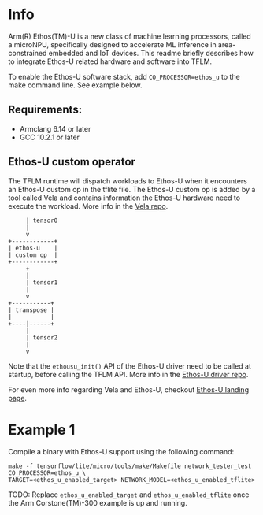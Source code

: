 <!-- mdformat off(b/169948621#comment2) -->

# Info
Arm(R) Ethos(TM)-U is a new class of machine learning processors, called a
microNPU, specifically designed to accelerate ML inference in area-constrained
embedded and IoT devices. This readme briefly describes how to integrate Ethos-U
related hardware and software into TFLM.

To enable the Ethos-U software stack, add `CO_PROCESSOR=ethos_u` to the make
command line. See example below.

## Requirements:
- Armclang 6.14 or later
- GCC 10.2.1 or later

## Ethos-U custom operator
The TFLM runtime will dispatch workloads to Ethos-U when it encounters an
Ethos-U custom op in the tflite file. The Ethos-U custom op is added by a tool
called Vela and contains information the Ethos-U hardware need to execute
the workload. More info in the [Vela repo](https://review.mlplatform.org/plugins/gitiles/ml/ethos-u/ethos-u-vela).

```
     | tensor0
     |
     v
+------------+
| ethos-u    |
| custom op  |
+------------+
     +
     |
     | tensor1
     |
     v
+-----------+
| transpose |
|           |
+----|------+
     |
     | tensor2
     |
     v
```

Note that the `ethousu_init()` API of the Ethos-U driver need to be called at
startup, before calling the TFLM API. More info in the [Ethos-U driver repo](https://review.mlplatform.org/plugins/gitiles/ml/ethos-u/ethos-u-core-driver).

For even more info regarding Vela and Ethos-U, checkout [Ethos-U landing page](https://review.mlplatform.org/plugins/gitiles/ml/ethos-u/ethos-u/+/refs/heads/master).

# Example 1

Compile a binary with Ethos-U support using the following command:

```
make -f tensorflow/lite/micro/tools/make/Makefile network_tester_test CO_PROCESSOR=ethos_u \
TARGET=<ethos_u_enabled_target> NETWORK_MODEL=<ethos_u_enabled_tflite>
```

TODO: Replace `ethos_u_enabled_target` and `ethos_u_enabled_tflite` once the
Arm Corstone(TM)-300 example is up and running.
